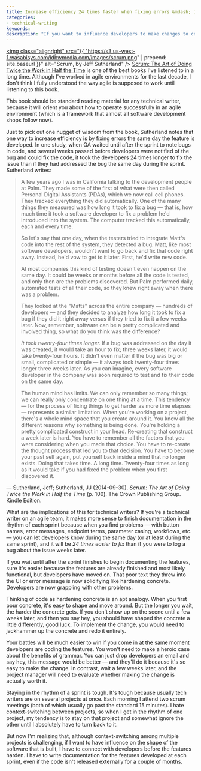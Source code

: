 ```yaml
---
title: Increase efficiency 24 times faster when fixing errors &mdash; implications for technical writers on agile teams
categories:
- technical-writing
keywords: 
description: "If you want to influence developers to make changes to code (such as with UI text), it's 24 times easier for developers to make the changes if you tell them the same day they code the feature than if you wait a few weeks later. This means technical writers should keep pace with the features coded during each sprint."
---
```


<a href=""><img class="alignright" src="{{ "https://s3.us-west-1.wasabisys.com/idbwmedia.com/images/scrum.png" | prepend: site.baseurl }}" alt="Scrum, by Jeff Sutherland" /></a>
[Scrum: The Art of Doing Twice the Work in Half the Time](http://www.audible.com/pd/Business/Scrum-Audiobook/B00NJ3WS9G/ref=a_search_c4_1_1_srTtl?qid=1445953702&sr=1-1) is one of the best books I've listened to in a long time. Although I've worked in agile environments for the last decade, I don't think I fully understood the way agile is supposed to work until listening to this book. 

This book should be standard reading material for any technical writer, because it will orient you about how to operate successfully in an agile environment (which is a framework that almost all software development shops follow now).

Just to pick out one nugget of wisdom from the book, Sutherland notes that one way to increase efficiency is by fixing errors the same day the feature is developed. In one study, when QA waited until after the sprint to note bugs in code, and several weeks passed before developers were notified of the bug and could fix the code, it took the developers 24 times longer to fix the issue than if they had addressed the bug the same day during the sprint. Sutherland writes:
 
>A few years ago I was in California talking to the development people at Palm. They made some of the first of what were then called Personal Digital Assistants (PDAs), which we now call cell phones. They tracked everything they did automatically. One of the many things they measured was how long it took to fix a bug — that is, how much time it took a software developer to fix a problem he'd introduced into the system. The computer tracked this automatically, each and every time.
> 
> So let's say that one day, when the testers tried to integrate Matt's code into the rest of the system, they detected a bug. Matt, like most software developers, wouldn't want to go back and fix that code right away. Instead, he'd vow to get to it later. First, he'd write new code. 
>
> At most companies this kind of testing doesn't even happen on the same day. It could be weeks or months before all the code is tested, and only then are the problems discovered. But Palm performed daily, automated tests of all their code, so they knew right away when there was a problem. 
>
> They looked at the "Matts" across the entire company — hundreds of developers — and they decided to analyze how long it took to fix a bug if they did it right away versus if they tried to fix it a few weeks later. Now, remember, software can be a pretty complicated and involved thing, so what do you think was the difference?
>
> *It took twenty-four times longer.* If a bug was addressed on the day it was created, it would take an hour to fix; three weeks later, it would take twenty-four hours. It didn't even matter if the bug was big or small, complicated or simple — it always took twenty-four times longer three weeks later. As you can imagine, every software developer in the company was soon required to test and fix their code on the same day. 
>
> The human mind has limits. We can only remember so many things; we can really only concentrate on one thing at a time. This tendency — for the process of fixing things to get harder as more time elapses — represents a similar limitation. When you're working on a project, there's a whole mind space that you create around it. You know all the different reasons why something is being done. You're holding a pretty complicated construct in your head. Re-creating that construct a week later is hard. You have to remember all the factors that you were considering when you made that choice. You have to re-create the thought process that led you to that decision. You have to become your past self again, put yourself back inside a mind that no longer exists. Doing that takes time. A long time. Twenty-four times as long as it would take if you had fixed the problem when you first discovered it. 

&mdash; Sutherland, Jeff; Sutherland, JJ (2014-09-30). *Scrum: The Art of Doing Twice the Work in Half the Time* (p. 100). The Crown Publishing Group. Kindle Edition. 

What are the implications of this for technical writers? If you're a technical writer on an agile team, it makes more sense to finish documentation in the rhythm of each sprint because when you find problems &mdash; with button names, error messages, endpoint terms, parameter casing, workflows, etc. &mdash; you can let developers know during the same day (or at least during the same sprint), and it will be *24 times easier to fix* than if you were to log a bug about the issue weeks later.

If you wait until after the sprint finishes to begin documenting the features, sure it's easier because the features are already finished and most likely functional, but developers have moved on. That poor text they threw into the UI or error message is now solidifying like hardening concrete. Developers are now grappling with other problems.

Thinking of code as hardening concrete is an apt analogy. When you first pour concrete, it's easy to shape and move around. But the longer you wait, the harder the concrete gets. If you don't show up on the scene until a few weeks later, and then you say hey, you should have shaped the concrete a little differently, good luck. To implement the change, you would need to jackhammer up the concrete and redo it entirely.

Your battles will be much easier to win if you come in at the same moment developers are coding the features. You won't need to make a heroic case about the benefits of grammar. You can just drop developers an email and say hey, this message would be better &mdash; and they'll do it because it's so easy to make the change. In contrast, wait a few weeks later, and the project manager will need to evaluate whether making the change is actually worth it.

Staying in the rhythm of a sprint is tough. It's tough because usually tech writers are on several projects at once. Each morning I attend two scrum meetings (both of which usually go past the standard 15 minutes). I hate context-switching between projects, so when I get in the rhythm of one project, my tendency is to stay on that project and somewhat ignore the other until I absolutely have to turn back to it. 

But now I'm realizing that, although context-switching among multiple projects is challenging, if I want to have influence on the shape of the software that is built, I have to connect with developers before the features harden. I have to write documentation for the features developed at each sprint, even if the code isn't released externally for a couple of months.

